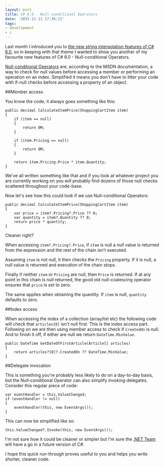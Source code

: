 ```yaml
---
layout: post
title: C# 6.0 - Null-conditional Operators
date: '2015-11-11 17:36:21'
tags:
- development
- c
---
```


Last month I introduced you to [the new string interpolation features of C# 6.0](/c-6-0-string-interpolation/), so in keeping with that theme I wanted to show you another of my favourite new features of C# 6.0 - Null-conditional Operators.

[Null-conditional Operators](https://msdn.microsoft.com/en-us/library/dn986595.aspx) are, according to the MSDN documentation, a way to check for null values before accessing a member or performing an operation on an index. Simplified it means you don't have to litter your code with if-null checks before accessing a property of an object.

##Member access

You know the code, it always goes something like this:

```language-csharp
public decimal CalculateItemPrice(ShoppingCartItem item)
{
    if (item == null)
    {
        return 0M;
    }

    if (item.Pricing == null)
    {
        return 0M;
    }

    return item.Pricing.Price * item.Quantity;
}
```

We've all written something like that and if you look at whatever project you are currently working on you will probably find dozens of those null checks scattered throughout your code-base.

Now let's see how this could look if we use Null-conditional Operators:

```language-csharp
public decimal CalculateItemPrice(ShoppingCartItem item)
{
    var price = item?.Pricing?.Price ?? 0;
    var quantity = item?.Quantity ?? 0;
    return price * quantity;
}
```

Cleaner right?

When accessing ```item?.Pricing?.Price```, if ```item``` is null a null value is returned from the expression and the rest of the chain isn't executed.

Assuming ```item``` is not null, it then checks the ```Pricing``` property. If it is null, a null value is returned and execution of the chain stops.

Finally if neither ```item``` or ```Pricing``` are null, then ```Price``` is returned. If at any point in this chain is null returned, the good old null-coalescing operator ensures that ```price``` is set to zero.

The same applies when obtaining the quantity. If ```item``` is null, ```quantity``` defaults to zero. 

##Index access

When accessing the index of a collection (array/list etc) the following code will check that ```articles[0]``` isn't null first. This is the index access part. Following on we are then using member access to check if ```CreatedOn``` is null. And to finish it off, if either are null we return ```DateTime.MinValue```.

```language-csharp
public DateTime GetDateOfFirstArticle(Article[] articles)
{
    return articles?[0]?.CreatedOn ?? DateTime.MinValue;
}
```

##Delegate invocation

This is something you're probably less likely to do on a day-to-day basis, but the Null-conditional Operator can also simplify invoking delegates. Consider this regular piece of code:

```language-csharp
var eventHandler = this.ValueChanged;
if (eventHandler != null)
{
    eventHandler(this, new EventArgs());
}
```

This can now be simplified like so:

```language-csharp
this.ValueChanged?.Invoke(this, new EventArgs());
```

I'm not sure how it could be cleaner or simpler but I'm sure the [.NET Team](https://twitter.com/dotnet) will have a go in a future version of C#.

I hope this quick run-through proves useful to you and helps you write shorter, cleaner code.